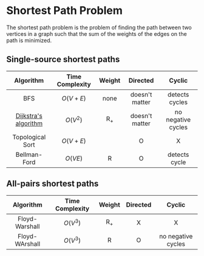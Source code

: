 # Shortest Path Problem

The shortest path problem is the problem of finding the path between two vertices in a graph such that the sum of the weights of the edges on the path is minimized.

## Single-source shortest paths

| Algorithm | Time Complexity | Weight | Directed | Cyclic |
| :---------: | :--------------: | :------: | :--------: | :------: |
| BFS | $O(V+E)$ | none | doesn't matter | detects cycles |
| [Dijkstra's algorithm](dijkstra) | $O(V^2)$ | R<sub>+</sub> | doesn't matter | no negative cycles |
| Topological Sort | $O(V+E)$ | | O | X |
| Bellman-Ford | $O(VE)$ | R | O | detects cycle |


## All-pairs shortest paths

| Algorithm | Time Complexity | Weight | Directed | Cyclic |
| :---------: | :--------------: | :------: | :--------: | :------: |
| Floyd-Warshall | $O(V^3)$ | R<sub>+</sub> | X | X |
| Floyd-WArshall | $O(V^3)$ | R | O | no negative cycles |